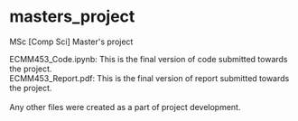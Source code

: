 # masters_project
MSc [Comp Sci] Master's project

ECMM453_Code.ipynb: This is the final version of code submitted towards the project. <br>
ECMM453_Report.pdf: This is the final version of report submitted towards the project. <br>
<br>
Any other files were created as a part of project development.
